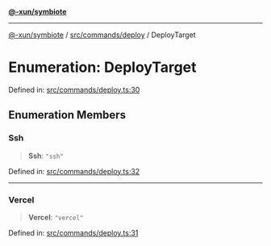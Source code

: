 [**@-xun/symbiote**](../../../../README.md)

***

[@-xun/symbiote](../../../../README.md) / [src/commands/deploy](../README.md) / DeployTarget

# Enumeration: DeployTarget

Defined in: [src/commands/deploy.ts:30](https://github.com/Xunnamius/symbiote/blob/77d17fb695645e232d8cbbf34928a6f01fd29047/src/commands/deploy.ts#L30)

## Enumeration Members

### Ssh

> **Ssh**: `"ssh"`

Defined in: [src/commands/deploy.ts:32](https://github.com/Xunnamius/symbiote/blob/77d17fb695645e232d8cbbf34928a6f01fd29047/src/commands/deploy.ts#L32)

***

### Vercel

> **Vercel**: `"vercel"`

Defined in: [src/commands/deploy.ts:31](https://github.com/Xunnamius/symbiote/blob/77d17fb695645e232d8cbbf34928a6f01fd29047/src/commands/deploy.ts#L31)
